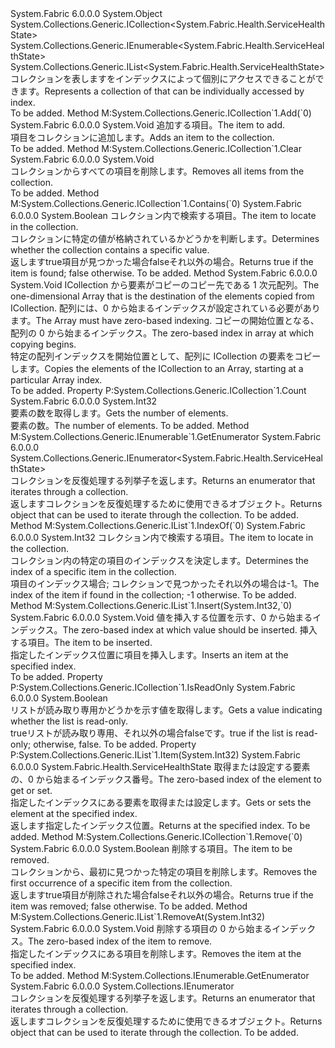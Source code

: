 <Type Name="ServiceHealthStateList" FullName="System.Fabric.Health.ServiceHealthStateList">
  <TypeSignature Language="C#" Value="public sealed class ServiceHealthStateList : System.Collections.Generic.ICollection&lt;System.Fabric.Health.ServiceHealthState&gt;, System.Collections.Generic.IEnumerable&lt;System.Fabric.Health.ServiceHealthState&gt;, System.Collections.Generic.IList&lt;System.Fabric.Health.ServiceHealthState&gt;" />
  <TypeSignature Language="ILAsm" Value=".class public auto ansi sealed beforefieldinit ServiceHealthStateList extends System.Object implements class System.Collections.Generic.ICollection`1&lt;class System.Fabric.Health.ServiceHealthState&gt;, class System.Collections.Generic.IEnumerable`1&lt;class System.Fabric.Health.ServiceHealthState&gt;, class System.Collections.Generic.IList`1&lt;class System.Fabric.Health.ServiceHealthState&gt;, class System.Collections.IEnumerable" />
  <TypeSignature Language="DocId" Value="T:System.Fabric.Health.ServiceHealthStateList" />
  <TypeSignature Language="VB.NET" Value="Public NotInheritable Class ServiceHealthStateList&#xA;Implements ICollection(Of ServiceHealthState), IEnumerable(Of ServiceHealthState), IList(Of ServiceHealthState)" />
  <TypeSignature Language="F#" Value="type ServiceHealthStateList = class&#xA;    interface IList&lt;ServiceHealthState&gt;&#xA;    interface ICollection&lt;ServiceHealthState&gt;&#xA;    interface seq&lt;ServiceHealthState&gt;&#xA;    interface IEnumerable" />
  <AssemblyInfo>
    <AssemblyName>System.Fabric</AssemblyName>
    <AssemblyVersion>6.0.0.0</AssemblyVersion>
  </AssemblyInfo>
  <Base>
    <BaseTypeName>System.Object</BaseTypeName>
  </Base>
  <Interfaces>
    <Interface>
      <InterfaceName>System.Collections.Generic.ICollection&lt;System.Fabric.Health.ServiceHealthState&gt;</InterfaceName>
    </Interface>
    <Interface>
      <InterfaceName>System.Collections.Generic.IEnumerable&lt;System.Fabric.Health.ServiceHealthState&gt;</InterfaceName>
    </Interface>
    <Interface>
      <InterfaceName>System.Collections.Generic.IList&lt;System.Fabric.Health.ServiceHealthState&gt;</InterfaceName>
    </Interface>
  </Interfaces>
  <Docs>
    <summary>
      <para><span data-ttu-id="b7a58-101">コレクションを表します<see cref="T:System.Fabric.Health.ServiceHealthState" />をインデックスによって個別にアクセスできることができます。</span><span class="sxs-lookup"><span data-stu-id="b7a58-101">Represents a collection of <see cref="T:System.Fabric.Health.ServiceHealthState" /> that can be individually accessed by index.</span></span></para>
    </summary>
    <remarks>To be added.</remarks>
  </Docs>
  <Members>
    <Member MemberName="Add">
      <MemberSignature Language="C#" Value="public void Add (System.Fabric.Health.ServiceHealthState item);" />
      <MemberSignature Language="ILAsm" Value=".method public hidebysig newslot virtual instance void Add(class System.Fabric.Health.ServiceHealthState item) cil managed" />
      <MemberSignature Language="DocId" Value="M:System.Fabric.Health.ServiceHealthStateList.Add(System.Fabric.Health.ServiceHealthState)" />
      <MemberSignature Language="VB.NET" Value="Public Sub Add (item As ServiceHealthState)" />
      <MemberSignature Language="F#" Value="abstract member Add : System.Fabric.Health.ServiceHealthState -&gt; unit&#xA;override this.Add : System.Fabric.Health.ServiceHealthState -&gt; unit" Usage="serviceHealthStateList.Add item" />
      <MemberType>Method</MemberType>
      <Implements>
        <InterfaceMember>M:System.Collections.Generic.ICollection`1.Add(`0)</InterfaceMember>
      </Implements>
      <AssemblyInfo>
        <AssemblyName>System.Fabric</AssemblyName>
        <AssemblyVersion>6.0.0.0</AssemblyVersion>
      </AssemblyInfo>
      <ReturnValue>
        <ReturnType>System.Void</ReturnType>
      </ReturnValue>
      <Parameters>
        <Parameter Name="item" Type="System.Fabric.Health.ServiceHealthState" />
      </Parameters>
      <Docs>
        <param name="item">
          <para><span data-ttu-id="b7a58-102">追加する項目。</span><span class="sxs-lookup"><span data-stu-id="b7a58-102">The item to add.</span></span></para>
        </param>
        <summary>
          <para><span data-ttu-id="b7a58-103">項目をコレクションに追加します。</span><span class="sxs-lookup"><span data-stu-id="b7a58-103">Adds an item to the collection.</span></span></para>
        </summary>
        <remarks>To be added.</remarks>
      </Docs>
    </Member>
    <Member MemberName="Clear">
      <MemberSignature Language="C#" Value="public void Clear ();" />
      <MemberSignature Language="ILAsm" Value=".method public hidebysig newslot virtual instance void Clear() cil managed" />
      <MemberSignature Language="DocId" Value="M:System.Fabric.Health.ServiceHealthStateList.Clear" />
      <MemberSignature Language="VB.NET" Value="Public Sub Clear ()" />
      <MemberSignature Language="F#" Value="abstract member Clear : unit -&gt; unit&#xA;override this.Clear : unit -&gt; unit" Usage="serviceHealthStateList.Clear " />
      <MemberType>Method</MemberType>
      <Implements>
        <InterfaceMember>M:System.Collections.Generic.ICollection`1.Clear</InterfaceMember>
      </Implements>
      <AssemblyInfo>
        <AssemblyName>System.Fabric</AssemblyName>
        <AssemblyVersion>6.0.0.0</AssemblyVersion>
      </AssemblyInfo>
      <ReturnValue>
        <ReturnType>System.Void</ReturnType>
      </ReturnValue>
      <Parameters />
      <Docs>
        <summary>
          <para><span data-ttu-id="b7a58-104">コレクションからすべての項目を削除します。</span><span class="sxs-lookup"><span data-stu-id="b7a58-104">Removes all items from the collection.</span></span></para>
        </summary>
        <remarks>To be added.</remarks>
      </Docs>
    </Member>
    <Member MemberName="Contains">
      <MemberSignature Language="C#" Value="public bool Contains (System.Fabric.Health.ServiceHealthState item);" />
      <MemberSignature Language="ILAsm" Value=".method public hidebysig newslot virtual instance bool Contains(class System.Fabric.Health.ServiceHealthState item) cil managed" />
      <MemberSignature Language="DocId" Value="M:System.Fabric.Health.ServiceHealthStateList.Contains(System.Fabric.Health.ServiceHealthState)" />
      <MemberSignature Language="VB.NET" Value="Public Function Contains (item As ServiceHealthState) As Boolean" />
      <MemberSignature Language="F#" Value="abstract member Contains : System.Fabric.Health.ServiceHealthState -&gt; bool&#xA;override this.Contains : System.Fabric.Health.ServiceHealthState -&gt; bool" Usage="serviceHealthStateList.Contains item" />
      <MemberType>Method</MemberType>
      <Implements>
        <InterfaceMember>M:System.Collections.Generic.ICollection`1.Contains(`0)</InterfaceMember>
      </Implements>
      <AssemblyInfo>
        <AssemblyName>System.Fabric</AssemblyName>
        <AssemblyVersion>6.0.0.0</AssemblyVersion>
      </AssemblyInfo>
      <ReturnValue>
        <ReturnType>System.Boolean</ReturnType>
      </ReturnValue>
      <Parameters>
        <Parameter Name="item" Type="System.Fabric.Health.ServiceHealthState" />
      </Parameters>
      <Docs>
        <param name="item">
          <para><span data-ttu-id="b7a58-105">コレクション内で検索する項目。</span><span class="sxs-lookup"><span data-stu-id="b7a58-105">The item to locate in the collection.</span></span></para>
        </param>
        <summary>
          <para><span data-ttu-id="b7a58-106">コレクションに特定の値が格納されているかどうかを判断します。</span><span class="sxs-lookup"><span data-stu-id="b7a58-106">Determines whether the collection contains a specific value.</span></span></para>
        </summary>
        <returns>
          <para><span data-ttu-id="b7a58-107">返します<languageKeyword>true</languageKeyword>項目が見つかった場合<languageKeyword>false</languageKeyword>それ以外の場合。</span><span class="sxs-lookup"><span data-stu-id="b7a58-107">Returns <languageKeyword>true</languageKeyword> if the item is found; <languageKeyword>false</languageKeyword> otherwise.</span></span></para>
        </returns>
        <remarks>To be added.</remarks>
      </Docs>
    </Member>
    <Member MemberName="CopyTo">
      <MemberSignature Language="C#" Value="public void CopyTo (System.Fabric.Health.ServiceHealthState[] array, int arrayIndex);" />
      <MemberSignature Language="ILAsm" Value=".method public hidebysig newslot virtual instance void CopyTo(class System.Fabric.Health.ServiceHealthState[] array, int32 arrayIndex) cil managed" />
      <MemberSignature Language="DocId" Value="M:System.Fabric.Health.ServiceHealthStateList.CopyTo(System.Fabric.Health.ServiceHealthState[],System.Int32)" />
      <MemberSignature Language="VB.NET" Value="Public Sub CopyTo (array As ServiceHealthState(), arrayIndex As Integer)" />
      <MemberSignature Language="F#" Value="abstract member CopyTo : System.Fabric.Health.ServiceHealthState[] * int -&gt; unit&#xA;override this.CopyTo : System.Fabric.Health.ServiceHealthState[] * int -&gt; unit" Usage="serviceHealthStateList.CopyTo (array, arrayIndex)" />
      <MemberType>Method</MemberType>
      <AssemblyInfo>
        <AssemblyName>System.Fabric</AssemblyName>
        <AssemblyVersion>6.0.0.0</AssemblyVersion>
      </AssemblyInfo>
      <ReturnValue>
        <ReturnType>System.Void</ReturnType>
      </ReturnValue>
      <Parameters>
        <Parameter Name="array" Type="System.Fabric.Health.ServiceHealthState[]" />
        <Parameter Name="arrayIndex" Type="System.Int32" />
      </Parameters>
      <Docs>
        <param name="array">
          <para><span data-ttu-id="b7a58-108">ICollection から要素がコピーのコピー先である 1 次元配列。</span><span class="sxs-lookup"><span data-stu-id="b7a58-108">The one-dimensional Array that is the destination of the elements copied from ICollection.</span></span> <span data-ttu-id="b7a58-109">配列には、0 から始まるインデックスが設定されている必要があります。</span><span class="sxs-lookup"><span data-stu-id="b7a58-109">The Array must have zero-based indexing.</span></span></para>
        </param>
        <param name="arrayIndex">
          <para><span data-ttu-id="b7a58-110">コピーの開始位置となる、配列の 0 から始まるインデックス。</span><span class="sxs-lookup"><span data-stu-id="b7a58-110">The zero-based index in array at which copying begins.</span></span></para>
        </param>
        <summary>
          <para><span data-ttu-id="b7a58-111">特定の配列インデックスを開始位置として、配列に ICollection の要素をコピーします。</span><span class="sxs-lookup"><span data-stu-id="b7a58-111">Copies the elements of the ICollection to an Array, starting at a particular Array index.</span></span></para>
        </summary>
        <remarks>To be added.</remarks>
      </Docs>
    </Member>
    <Member MemberName="Count">
      <MemberSignature Language="C#" Value="public int Count { get; }" />
      <MemberSignature Language="ILAsm" Value=".property instance int32 Count" />
      <MemberSignature Language="DocId" Value="P:System.Fabric.Health.ServiceHealthStateList.Count" />
      <MemberSignature Language="VB.NET" Value="Public ReadOnly Property Count As Integer" />
      <MemberSignature Language="F#" Value="member this.Count : int" Usage="System.Fabric.Health.ServiceHealthStateList.Count" />
      <MemberType>Property</MemberType>
      <Implements>
        <InterfaceMember>P:System.Collections.Generic.ICollection`1.Count</InterfaceMember>
      </Implements>
      <AssemblyInfo>
        <AssemblyName>System.Fabric</AssemblyName>
        <AssemblyVersion>6.0.0.0</AssemblyVersion>
      </AssemblyInfo>
      <ReturnValue>
        <ReturnType>System.Int32</ReturnType>
      </ReturnValue>
      <Docs>
        <summary>
          <para><span data-ttu-id="b7a58-112">要素の数を取得します。</span><span class="sxs-lookup"><span data-stu-id="b7a58-112">Gets the number of elements.</span></span></para>
        </summary>
        <value>
          <para><span data-ttu-id="b7a58-113">要素の数。</span><span class="sxs-lookup"><span data-stu-id="b7a58-113">The number of elements.</span></span></para>
        </value>
        <remarks>To be added.</remarks>
      </Docs>
    </Member>
    <Member MemberName="GetEnumerator">
      <MemberSignature Language="C#" Value="public System.Collections.Generic.IEnumerator&lt;System.Fabric.Health.ServiceHealthState&gt; GetEnumerator ();" />
      <MemberSignature Language="ILAsm" Value=".method public hidebysig newslot virtual instance class System.Collections.Generic.IEnumerator`1&lt;class System.Fabric.Health.ServiceHealthState&gt; GetEnumerator() cil managed" />
      <MemberSignature Language="DocId" Value="M:System.Fabric.Health.ServiceHealthStateList.GetEnumerator" />
      <MemberSignature Language="VB.NET" Value="Public Function GetEnumerator () As IEnumerator(Of ServiceHealthState)" />
      <MemberSignature Language="F#" Value="abstract member GetEnumerator : unit -&gt; System.Collections.Generic.IEnumerator&lt;System.Fabric.Health.ServiceHealthState&gt;&#xA;override this.GetEnumerator : unit -&gt; System.Collections.Generic.IEnumerator&lt;System.Fabric.Health.ServiceHealthState&gt;" Usage="serviceHealthStateList.GetEnumerator " />
      <MemberType>Method</MemberType>
      <Implements>
        <InterfaceMember>M:System.Collections.Generic.IEnumerable`1.GetEnumerator</InterfaceMember>
      </Implements>
      <AssemblyInfo>
        <AssemblyName>System.Fabric</AssemblyName>
        <AssemblyVersion>6.0.0.0</AssemblyVersion>
      </AssemblyInfo>
      <ReturnValue>
        <ReturnType>System.Collections.Generic.IEnumerator&lt;System.Fabric.Health.ServiceHealthState&gt;</ReturnType>
      </ReturnValue>
      <Parameters />
      <Docs>
        <summary>
          <para><span data-ttu-id="b7a58-114">コレクションを反復処理する列挙子を返します。</span><span class="sxs-lookup"><span data-stu-id="b7a58-114">Returns an enumerator that iterates through a collection.</span></span></para>
        </summary>
        <returns>
          <para><span data-ttu-id="b7a58-115">返します<see cref="T:System.Collections.Generic.IEnumerator`1" />コレクションを反復処理するために使用できるオブジェクト。</span><span class="sxs-lookup"><span data-stu-id="b7a58-115">Returns <see cref="T:System.Collections.Generic.IEnumerator`1" /> object that can be used to iterate through the collection.</span></span></para>
        </returns>
        <remarks>To be added.</remarks>
      </Docs>
    </Member>
    <Member MemberName="IndexOf">
      <MemberSignature Language="C#" Value="public int IndexOf (System.Fabric.Health.ServiceHealthState item);" />
      <MemberSignature Language="ILAsm" Value=".method public hidebysig newslot virtual instance int32 IndexOf(class System.Fabric.Health.ServiceHealthState item) cil managed" />
      <MemberSignature Language="DocId" Value="M:System.Fabric.Health.ServiceHealthStateList.IndexOf(System.Fabric.Health.ServiceHealthState)" />
      <MemberSignature Language="VB.NET" Value="Public Function IndexOf (item As ServiceHealthState) As Integer" />
      <MemberSignature Language="F#" Value="abstract member IndexOf : System.Fabric.Health.ServiceHealthState -&gt; int&#xA;override this.IndexOf : System.Fabric.Health.ServiceHealthState -&gt; int" Usage="serviceHealthStateList.IndexOf item" />
      <MemberType>Method</MemberType>
      <Implements>
        <InterfaceMember>M:System.Collections.Generic.IList`1.IndexOf(`0)</InterfaceMember>
      </Implements>
      <AssemblyInfo>
        <AssemblyName>System.Fabric</AssemblyName>
        <AssemblyVersion>6.0.0.0</AssemblyVersion>
      </AssemblyInfo>
      <ReturnValue>
        <ReturnType>System.Int32</ReturnType>
      </ReturnValue>
      <Parameters>
        <Parameter Name="item" Type="System.Fabric.Health.ServiceHealthState" />
      </Parameters>
      <Docs>
        <param name="item">
          <para><span data-ttu-id="b7a58-116">コレクション内で検索する項目。</span><span class="sxs-lookup"><span data-stu-id="b7a58-116">The item to locate in the collection.</span></span></para>
        </param>
        <summary>
          <para><span data-ttu-id="b7a58-117">コレクション内の特定の項目のインデックスを決定します。</span><span class="sxs-lookup"><span data-stu-id="b7a58-117">Determines the index of a specific item in the collection.</span></span></para>
        </summary>
        <returns>
          <para><span data-ttu-id="b7a58-118">項目のインデックス場合; コレクションで見つかったそれ以外の場合は-1。</span><span class="sxs-lookup"><span data-stu-id="b7a58-118">The index of the item if found in the collection; -1 otherwise.</span></span></para>
        </returns>
        <remarks>To be added.</remarks>
      </Docs>
    </Member>
    <Member MemberName="Insert">
      <MemberSignature Language="C#" Value="public void Insert (int index, System.Fabric.Health.ServiceHealthState item);" />
      <MemberSignature Language="ILAsm" Value=".method public hidebysig newslot virtual instance void Insert(int32 index, class System.Fabric.Health.ServiceHealthState item) cil managed" />
      <MemberSignature Language="DocId" Value="M:System.Fabric.Health.ServiceHealthStateList.Insert(System.Int32,System.Fabric.Health.ServiceHealthState)" />
      <MemberSignature Language="VB.NET" Value="Public Sub Insert (index As Integer, item As ServiceHealthState)" />
      <MemberSignature Language="F#" Value="abstract member Insert : int * System.Fabric.Health.ServiceHealthState -&gt; unit&#xA;override this.Insert : int * System.Fabric.Health.ServiceHealthState -&gt; unit" Usage="serviceHealthStateList.Insert (index, item)" />
      <MemberType>Method</MemberType>
      <Implements>
        <InterfaceMember>M:System.Collections.Generic.IList`1.Insert(System.Int32,`0)</InterfaceMember>
      </Implements>
      <AssemblyInfo>
        <AssemblyName>System.Fabric</AssemblyName>
        <AssemblyVersion>6.0.0.0</AssemblyVersion>
      </AssemblyInfo>
      <ReturnValue>
        <ReturnType>System.Void</ReturnType>
      </ReturnValue>
      <Parameters>
        <Parameter Name="index" Type="System.Int32" />
        <Parameter Name="item" Type="System.Fabric.Health.ServiceHealthState" />
      </Parameters>
      <Docs>
        <param name="index">
          <para><span data-ttu-id="b7a58-119">値を挿入する位置を示す、0 から始まるインデックス。</span><span class="sxs-lookup"><span data-stu-id="b7a58-119">The zero-based index at which value should be inserted.</span></span></para>
        </param>
        <param name="item">
          <para><span data-ttu-id="b7a58-120">挿入する項目。</span><span class="sxs-lookup"><span data-stu-id="b7a58-120">The item to be inserted.</span></span></para>
        </param>
        <summary>
          <para><span data-ttu-id="b7a58-121">指定したインデックス位置に項目を挿入します。</span><span class="sxs-lookup"><span data-stu-id="b7a58-121">Inserts an item at the specified index.</span></span></para>
        </summary>
        <remarks>To be added.</remarks>
      </Docs>
    </Member>
    <Member MemberName="IsReadOnly">
      <MemberSignature Language="C#" Value="public bool IsReadOnly { get; }" />
      <MemberSignature Language="ILAsm" Value=".property instance bool IsReadOnly" />
      <MemberSignature Language="DocId" Value="P:System.Fabric.Health.ServiceHealthStateList.IsReadOnly" />
      <MemberSignature Language="VB.NET" Value="Public ReadOnly Property IsReadOnly As Boolean" />
      <MemberSignature Language="F#" Value="member this.IsReadOnly : bool" Usage="System.Fabric.Health.ServiceHealthStateList.IsReadOnly" />
      <MemberType>Property</MemberType>
      <Implements>
        <InterfaceMember>P:System.Collections.Generic.ICollection`1.IsReadOnly</InterfaceMember>
      </Implements>
      <AssemblyInfo>
        <AssemblyName>System.Fabric</AssemblyName>
        <AssemblyVersion>6.0.0.0</AssemblyVersion>
      </AssemblyInfo>
      <ReturnValue>
        <ReturnType>System.Boolean</ReturnType>
      </ReturnValue>
      <Docs>
        <summary>
          <para><span data-ttu-id="b7a58-122">リストが読み取り専用かどうかを示す値を取得します。</span><span class="sxs-lookup"><span data-stu-id="b7a58-122">Gets a value indicating whether the list is read-only.</span></span></para>
        </summary>
        <value>
          <para>
            <span data-ttu-id="b7a58-123"><languageKeyword>true</languageKeyword>リストが読み取り専用、それ以外の場合<languageKeyword>false</languageKeyword>です。</span><span class="sxs-lookup"><span data-stu-id="b7a58-123"><languageKeyword>true</languageKeyword> if the list is read-only; otherwise, <languageKeyword>false</languageKeyword>.</span></span></para>
        </value>
        <remarks>To be added.</remarks>
      </Docs>
    </Member>
    <Member MemberName="Item">
      <MemberSignature Language="C#" Value="public System.Fabric.Health.ServiceHealthState this[int index] { get; set; }" />
      <MemberSignature Language="ILAsm" Value=".property instance class System.Fabric.Health.ServiceHealthState Item(int32)" />
      <MemberSignature Language="DocId" Value="P:System.Fabric.Health.ServiceHealthStateList.Item(System.Int32)" />
      <MemberSignature Language="VB.NET" Value="Default Public Property Item(index As Integer) As ServiceHealthState" />
      <MemberSignature Language="F#" Value="member this.Item(int) : System.Fabric.Health.ServiceHealthState with get, set" Usage="System.Fabric.Health.ServiceHealthStateList.Item" />
      <MemberType>Property</MemberType>
      <Implements>
        <InterfaceMember>P:System.Collections.Generic.IList`1.Item(System.Int32)</InterfaceMember>
      </Implements>
      <AssemblyInfo>
        <AssemblyName>System.Fabric</AssemblyName>
        <AssemblyVersion>6.0.0.0</AssemblyVersion>
      </AssemblyInfo>
      <ReturnValue>
        <ReturnType>System.Fabric.Health.ServiceHealthState</ReturnType>
      </ReturnValue>
      <Parameters>
        <Parameter Name="index" Type="System.Int32" />
      </Parameters>
      <Docs>
        <param name="index">
          <para><span data-ttu-id="b7a58-124">取得または設定する要素の、0 から始まるインデックス番号。</span><span class="sxs-lookup"><span data-stu-id="b7a58-124">The zero-based index of the element to get or set.</span></span></para>
        </param>
        <summary>
          <para><span data-ttu-id="b7a58-125">指定したインデックスにある要素を取得または設定します。</span><span class="sxs-lookup"><span data-stu-id="b7a58-125">Gets or sets the element at the specified index.</span></span></para>
        </summary>
        <value>
          <para><span data-ttu-id="b7a58-126">返します<see cref="T:System.Fabric.Health.ServiceHealthState" />指定したインデックス位置。</span><span class="sxs-lookup"><span data-stu-id="b7a58-126">Returns <see cref="T:System.Fabric.Health.ServiceHealthState" /> at the specified index.</span></span></para>
        </value>
        <remarks>To be added.</remarks>
      </Docs>
    </Member>
    <Member MemberName="Remove">
      <MemberSignature Language="C#" Value="public bool Remove (System.Fabric.Health.ServiceHealthState item);" />
      <MemberSignature Language="ILAsm" Value=".method public hidebysig newslot virtual instance bool Remove(class System.Fabric.Health.ServiceHealthState item) cil managed" />
      <MemberSignature Language="DocId" Value="M:System.Fabric.Health.ServiceHealthStateList.Remove(System.Fabric.Health.ServiceHealthState)" />
      <MemberSignature Language="VB.NET" Value="Public Function Remove (item As ServiceHealthState) As Boolean" />
      <MemberSignature Language="F#" Value="abstract member Remove : System.Fabric.Health.ServiceHealthState -&gt; bool&#xA;override this.Remove : System.Fabric.Health.ServiceHealthState -&gt; bool" Usage="serviceHealthStateList.Remove item" />
      <MemberType>Method</MemberType>
      <Implements>
        <InterfaceMember>M:System.Collections.Generic.ICollection`1.Remove(`0)</InterfaceMember>
      </Implements>
      <AssemblyInfo>
        <AssemblyName>System.Fabric</AssemblyName>
        <AssemblyVersion>6.0.0.0</AssemblyVersion>
      </AssemblyInfo>
      <ReturnValue>
        <ReturnType>System.Boolean</ReturnType>
      </ReturnValue>
      <Parameters>
        <Parameter Name="item" Type="System.Fabric.Health.ServiceHealthState" />
      </Parameters>
      <Docs>
        <param name="item">
          <para><span data-ttu-id="b7a58-127">削除する項目。</span><span class="sxs-lookup"><span data-stu-id="b7a58-127">The item to be removed.</span></span></para>
        </param>
        <summary>
          <para><span data-ttu-id="b7a58-128">コレクションから、最初に見つかった特定の項目を削除します。</span><span class="sxs-lookup"><span data-stu-id="b7a58-128">Removes the first occurrence of a specific item from the collection.</span></span></para>
        </summary>
        <returns>
          <para><span data-ttu-id="b7a58-129">返します<languageKeyword>true</languageKeyword>項目が削除された場合<languageKeyword>false</languageKeyword>それ以外の場合。</span><span class="sxs-lookup"><span data-stu-id="b7a58-129">Returns <languageKeyword>true</languageKeyword> if the item was removed; <languageKeyword>false</languageKeyword> otherwise.</span></span></para>
        </returns>
        <remarks>To be added.</remarks>
      </Docs>
    </Member>
    <Member MemberName="RemoveAt">
      <MemberSignature Language="C#" Value="public void RemoveAt (int index);" />
      <MemberSignature Language="ILAsm" Value=".method public hidebysig newslot virtual instance void RemoveAt(int32 index) cil managed" />
      <MemberSignature Language="DocId" Value="M:System.Fabric.Health.ServiceHealthStateList.RemoveAt(System.Int32)" />
      <MemberSignature Language="VB.NET" Value="Public Sub RemoveAt (index As Integer)" />
      <MemberSignature Language="F#" Value="abstract member RemoveAt : int -&gt; unit&#xA;override this.RemoveAt : int -&gt; unit" Usage="serviceHealthStateList.RemoveAt index" />
      <MemberType>Method</MemberType>
      <Implements>
        <InterfaceMember>M:System.Collections.Generic.IList`1.RemoveAt(System.Int32)</InterfaceMember>
      </Implements>
      <AssemblyInfo>
        <AssemblyName>System.Fabric</AssemblyName>
        <AssemblyVersion>6.0.0.0</AssemblyVersion>
      </AssemblyInfo>
      <ReturnValue>
        <ReturnType>System.Void</ReturnType>
      </ReturnValue>
      <Parameters>
        <Parameter Name="index" Type="System.Int32" />
      </Parameters>
      <Docs>
        <param name="index">
          <para><span data-ttu-id="b7a58-130">削除する項目の 0 から始まるインデックス。</span><span class="sxs-lookup"><span data-stu-id="b7a58-130">The zero-based index of the item to remove.</span></span></para>
        </param>
        <summary>
          <para><span data-ttu-id="b7a58-131">指定したインデックスにある項目を削除します。</span><span class="sxs-lookup"><span data-stu-id="b7a58-131">Removes the item at the specified index.</span></span></para>
        </summary>
        <remarks>To be added.</remarks>
      </Docs>
    </Member>
    <Member MemberName="System.Collections.IEnumerable.GetEnumerator">
      <MemberSignature Language="C#" Value="System.Collections.IEnumerator IEnumerable.GetEnumerator ();" />
      <MemberSignature Language="ILAsm" Value=".method hidebysig newslot virtual instance class System.Collections.IEnumerator System.Collections.IEnumerable.GetEnumerator() cil managed" />
      <MemberSignature Language="DocId" Value="M:System.Fabric.Health.ServiceHealthStateList.System#Collections#IEnumerable#GetEnumerator" />
      <MemberSignature Language="VB.NET" Value="Function GetEnumerator () As IEnumerator Implements IEnumerable.GetEnumerator" />
      <MemberType>Method</MemberType>
      <Implements>
        <InterfaceMember>M:System.Collections.IEnumerable.GetEnumerator</InterfaceMember>
      </Implements>
      <AssemblyInfo>
        <AssemblyName>System.Fabric</AssemblyName>
        <AssemblyVersion>6.0.0.0</AssemblyVersion>
      </AssemblyInfo>
      <ReturnValue>
        <ReturnType>System.Collections.IEnumerator</ReturnType>
      </ReturnValue>
      <Parameters />
      <Docs>
        <summary>
          <para><span data-ttu-id="b7a58-132">コレクションを反復処理する列挙子を返します。</span><span class="sxs-lookup"><span data-stu-id="b7a58-132">Returns an enumerator that iterates through a collection.</span></span></para>
        </summary>
        <returns>
          <para><span data-ttu-id="b7a58-133">返します<see cref="T:System.Collections.IEnumerator" />コレクションを反復処理するために使用できるオブジェクト。</span><span class="sxs-lookup"><span data-stu-id="b7a58-133">Returns <see cref="T:System.Collections.IEnumerator" /> object that can be used to iterate through the collection.</span></span></para>
        </returns>
        <remarks>To be added.</remarks>
      </Docs>
    </Member>
  </Members>
</Type>